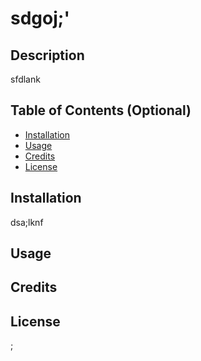 
  # sdgoj;'

  ## Description
  sfdlank

  ## Table of Contents (Optional)


  - [Installation](#installation)
  - [Usage](#usage)
  - [Credits](#credits)
  - [License](#license)

  ## Installation
  dsa;lknf

  ## Usage
  

  ## Credits
  

  ## License
  ;

  